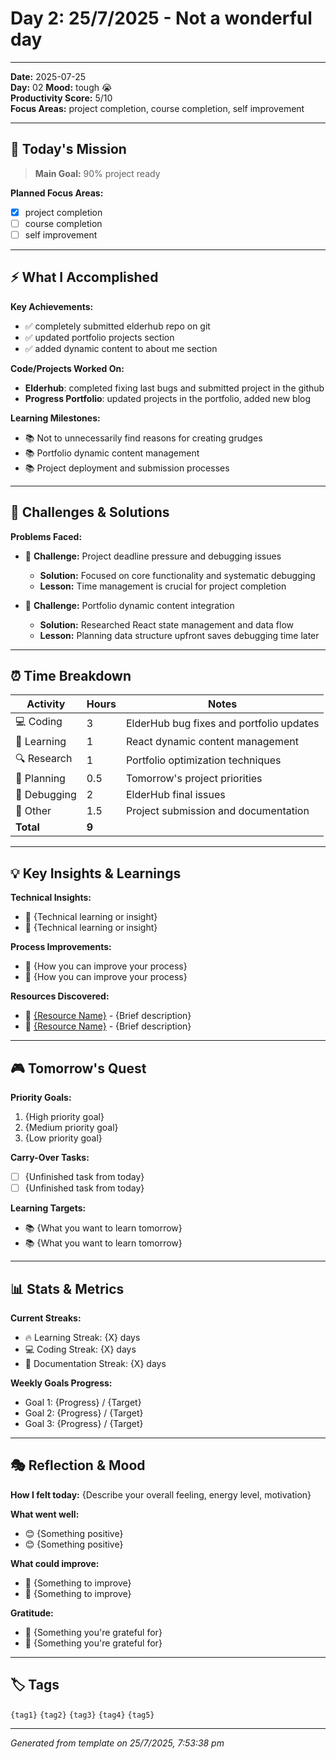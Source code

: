 # Day 2: 25/7/2025 - Not a wonderful day

---
**Date:** 2025-07-25  
**Day:** 02
**Mood:** tough 😭  
**Productivity Score:** 5/10  
**Focus Areas:** project completion, course completion, self improvement  

---

## 🎯 Today's Mission
> **Main Goal:** 90% project ready

**Planned Focus Areas:**
- [x] project completion
- [ ] course completion
- [ ] self improvement

---

## ⚡ What I Accomplished
**Key Achievements:**
- ✅ completely submitted elderhub repo on git
- ✅ updated portfolio projects section
- ✅ added dynamic content to about me section

**Code/Projects Worked On:**
- **Elderhub**: completed fixing last bugs and submitted project in the github
- **Progress Portfolio**: updated projects in the portfolio, added new blog

**Learning Milestones:**
- 📚 Not to unnecessarily find reasons for creating grudges
- 📚 Portfolio dynamic content management
- 📚 Project deployment and submission processes

---

## 🧗 Challenges & Solutions
**Problems Faced:**
- 🚧 **Challenge:** Project deadline pressure and debugging issues
  - **Solution:** Focused on core functionality and systematic debugging
  - **Lesson:** Time management is crucial for project completion

- 🚧 **Challenge:** Portfolio dynamic content integration
  - **Solution:** Researched React state management and data flow
  - **Lesson:** Planning data structure upfront saves debugging time later

---

## ⏰ Time Breakdown
| Activity | Hours | Notes |
|----------|-------|-------|
| 💻 Coding | 3 | ElderHub bug fixes and portfolio updates |
| 📖 Learning | 1 | React dynamic content management |
| 🔍 Research | 1 | Portfolio optimization techniques |
| 📝 Planning | 0.5 | Tomorrow's project priorities |
| 🐛 Debugging | 2 | ElderHub final issues |
| 🎯 Other | 1.5 | Project submission and documentation |
| **Total** | **9** | |

---

## 💡 Key Insights & Learnings
**Technical Insights:**
- 🔑 {Technical learning or insight}
- 🔑 {Technical learning or insight}

**Process Improvements:**
- 🔄 {How you can improve your process}
- 🔄 {How you can improve your process}

**Resources Discovered:**
- 🔗 [{Resource Name}]({URL}) - {Brief description}
- 🔗 [{Resource Name}]({URL}) - {Brief description}

---

## 🎮 Tomorrow's Quest
**Priority Goals:**
1. {High priority goal}
2. {Medium priority goal}
3. {Low priority goal}

**Carry-Over Tasks:**
- [ ] {Unfinished task from today}
- [ ] {Unfinished task from today}

**Learning Targets:**
- 📚 {What you want to learn tomorrow}
- 📚 {What you want to learn tomorrow}

---

## 📊 Stats & Metrics
**Current Streaks:**
- 🔥 Learning Streak: {X} days
- 💻 Coding Streak: {X} days
- 📝 Documentation Streak: {X} days

**Weekly Goals Progress:**
- Goal 1: {Progress} / {Target}
- Goal 2: {Progress} / {Target}
- Goal 3: {Progress} / {Target}

---

## 🎭 Reflection & Mood
**How I felt today:**
{Describe your overall feeling, energy level, motivation}

**What went well:**
- 😊 {Something positive}
- 😊 {Something positive}

**What could improve:**
- 🔄 {Something to improve}
- 🔄 {Something to improve}

**Gratitude:**
- 🙏 {Something you're grateful for}
- 🙏 {Something you're grateful for}

---

## 🏷️ Tags
`{tag1}` `{tag2}` `{tag3}` `{tag4}` `{tag5}`

---

*Generated from template on 25/7/2025, 7:53:38 pm*
